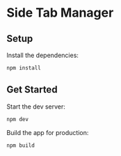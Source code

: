 # Side Tab Manager

## Setup

Install the dependencies:

```bash
npm install
```

## Get Started

Start the dev server:

```bash
npm dev
```

Build the app for production:

```bash
npm build
```
